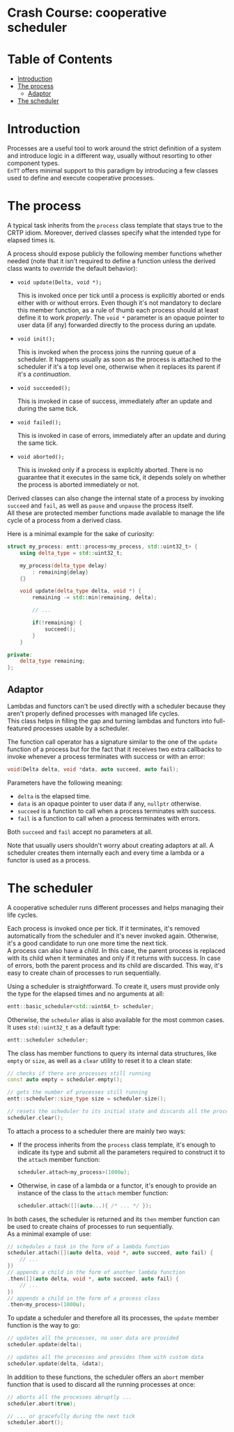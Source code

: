 # Crash Course: cooperative scheduler

# Table of Contents

* [Introduction](#introduction)
* [The process](#the-process)
  * [Adaptor](#adaptor)
* [The scheduler](#the-scheduler)

# Introduction

Processes are a useful tool to work around the strict definition of a system and
introduce logic in a different way, usually without resorting to other component
types.<br/>
`EnTT` offers minimal support to this paradigm by introducing a few classes used
to define and execute cooperative processes.

# The process

A typical task inherits from the `process` class template that stays true to the
CRTP idiom. Moreover, derived classes specify what the intended type for elapsed
times is.

A process should expose publicly the following member functions whether needed
(note that it isn't required to define a function unless the derived class wants
to _override_ the default behavior):

* `void update(Delta, void *);`

  This is invoked once per tick until a process is explicitly aborted or ends
  either with or without errors. Even though it's not mandatory to declare this
  member function, as a rule of thumb each process should at least define it to
  work _properly_. The `void *` parameter is an opaque pointer to user data (if
  any) forwarded directly to the process during an update.

* `void init();`

  This is invoked when the process joins the running queue of a scheduler. It
  happens usually as soon as the process is attached to the scheduler if it's a
  top level one, otherwise when it replaces its parent if it's a _continuation_.

* `void succeeded();`

  This is invoked in case of success, immediately after an update and during the
  same tick.

* `void failed();`

  This is invoked in case of errors, immediately after an update and during the
  same tick.

* `void aborted();`

  This is invoked only if a process is explicitly aborted. There is no guarantee
  that it executes in the same tick, it depends solely on whether the process is
  aborted immediately or not.

Derived classes can also change the internal state of a process by invoking
`succeed` and `fail`, as well as `pause` and `unpause` the process itself.<br/>
All these are protected member functions made available to manage the life cycle
of a process from a derived class.

Here is a minimal example for the sake of curiosity:

```cpp
struct my_process: entt::process<my_process, std::uint32_t> {
    using delta_type = std::uint32_t;

    my_process(delta_type delay)
        : remaining{delay}
    {}

    void update(delta_type delta, void *) {
        remaining -= std::min(remaining, delta);

        // ...

        if(!remaining) {
            succeed();
        }
    }

private:
    delta_type remaining;
};
```

## Adaptor

Lambdas and functors can't be used directly with a scheduler because they aren't
properly defined processes with managed life cycles.<br/>
This class helps in filling the gap and turning lambdas and functors into
full-featured processes usable by a scheduler.

The function call operator has a signature similar to the one of the `update`
function of a process but for the fact that it receives two extra callbacks to
invoke whenever a process terminates with success or with an error:

```cpp
void(Delta delta, void *data, auto succeed, auto fail);
```

Parameters have the following meaning:

* `delta` is the elapsed time.
* `data` is an opaque pointer to user data if any, `nullptr` otherwise.
* `succeed` is a function to call when a process terminates with success.
* `fail` is a function to call when a process terminates with errors.

Both `succeed` and `fail` accept no parameters at all.

Note that usually users shouldn't worry about creating adaptors at all. A
scheduler creates them internally each and every time a lambda or a functor is
used as a process.

# The scheduler

A cooperative scheduler runs different processes and helps managing their life
cycles.

Each process is invoked once per tick. If it terminates, it's removed
automatically from the scheduler and it's never invoked again. Otherwise, it's
a good candidate to run one more time the next tick.<br/>
A process can also have a _child_. In this case, the parent process is replaced
with its child when it terminates and only if it returns with success. In case
of errors, both the parent process and its child are discarded. This way, it's
easy to create chain of processes to run sequentially.

Using a scheduler is straightforward. To create it, users must provide only the
type for the elapsed times and no arguments at all:

```cpp
entt::basic_scheduler<std::uint64_t> scheduler;
```

Otherwise, the `scheduler` alias is also available for the most common cases. It
uses `std::uint32_t` as a default type:

```cpp
entt::scheduler scheduler;
```

The class has member functions to query its internal data structures, like
`empty` or `size`, as well as a `clear` utility to reset it to a clean state:

```cpp
// checks if there are processes still running
const auto empty = scheduler.empty();

// gets the number of processes still running
entt::scheduler::size_type size = scheduler.size();

// resets the scheduler to its initial state and discards all the processes
scheduler.clear();
```

To attach a process to a scheduler there are mainly two ways:

* If the process inherits from the `process` class template, it's enough to
  indicate its type and submit all the parameters required to construct it to
  the `attach` member function:

  ```cpp
  scheduler.attach<my_process>(1000u);
  ```

* Otherwise, in case of a lambda or a functor, it's enough to provide an
  instance of the class to the `attach` member function:

  ```cpp
  scheduler.attach([](auto...){ /* ... */ });
  ```

In both cases, the scheduler is returned and its `then` member function can be
used to create chains of processes to run sequentially.<br/>
As a minimal example of use:

```cpp
// schedules a task in the form of a lambda function
scheduler.attach([](auto delta, void *, auto succeed, auto fail) {
    // ...
})
// appends a child in the form of another lambda function
.then([](auto delta, void *, auto succeed, auto fail) {
    // ...
})
// appends a child in the form of a process class
.then<my_process>(1000u);
```

To update a scheduler and therefore all its processes, the `update` member
function is the way to go:

```cpp
// updates all the processes, no user data are provided
scheduler.update(delta);

// updates all the processes and provides them with custom data
scheduler.update(delta, &data);
```

In addition to these functions, the scheduler offers an `abort` member function
that is used to discard all the running processes at once:

```cpp
// aborts all the processes abruptly ...
scheduler.abort(true);

// ... or gracefully during the next tick
scheduler.abort();
```
